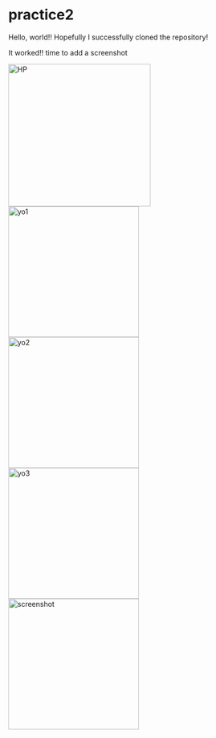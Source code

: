 # practice2

Hello, world!! Hopefully I successfully cloned the repository!

It worked!! time to add a screenshot

<img width="283" alt="HP" src="https://user-images.githubusercontent.com/54675160/68980792-188cfa00-07c7-11ea-9f40-4cc87e7728d8.png">

<img width="260" alt="yo1" src="https://user-images.githubusercontent.com/54675160/68995838-d1027e80-0857-11ea-8e8c-e1cf9bfaaf6b.png">

<img width="260" alt="yo2" src="https://user-images.githubusercontent.com/54675160/68995843-dcee4080-0857-11ea-9e34-9f210cca234a.png">

<img width="260" alt="yo3" src="https://user-images.githubusercontent.com/54675160/68995846-e7a8d580-0857-11ea-8581-84faf4b46494.png">

<img width="260" alt="screenshot" src="https://user-images.githubusercontent.com/54675160/69087577-621a5680-0a0c-11ea-8df0-185d5674a148.png">

